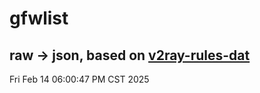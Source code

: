 # gfwlist
## raw -> json, based on [v2ray-rules-dat](https://github.com/Loyalsoldier/v2ray-rules-dat)
Fri Feb 14 06:00:47 PM CST 2025

